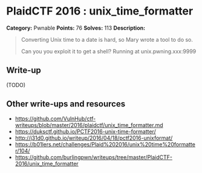 # PlaidCTF 2016 : unix_time_formatter

**Category:** Pwnable
**Points:** 76
**Solves:** 113
**Description:**

> Converting Unix time to a date is hard, so Mary wrote a tool to do so. 
> 
> 
> Can you you exploit it to get a shell? Running at unix.pwning.xxx:9999

## Write-up

(TODO)

## Other write-ups and resources

* <https://github.com/VulnHub/ctf-writeups/blob/master/2016/plaidctf/unix_time_formatter.md>
* <https://duksctf.github.io/PCTF2016-unix-time-formatter/>
* http://j31d0.github.io/writeup/2016/04/18/pctf2016-unixformat/
* https://b01lers.net/challenges/Plaid%202016/unix%20time%20formatter/104/
* https://github.com/burlingpwn/writeups/tree/master/PlaidCTF-2016/unix_time_formatter
